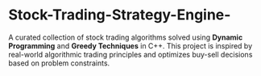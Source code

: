 # Stock-Trading-Strategy-Engine-
A curated collection of stock trading algorithms solved using **Dynamic Programming** and **Greedy Techniques** in C++. This project is inspired by real-world algorithmic trading principles and optimizes buy-sell decisions based on problem constraints.
